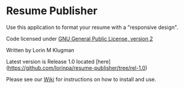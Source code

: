 # Resume Publisher

Use this application to format your resume with a "responsive design". 

Code licensed under <a href="http://www.gnu.org/licenses/gpl-2.0.html">GNU General Public License, version 2</a>

Written by Lorin M Klugman

Latest version is Release 1.0 located [here] (https://github.com/lorinpa/resume-publisher/tree/rel-1.0)

Please see our [Wiki](https://github.com/lorinpa/resume-publisher/wiki) for instructions on how to install and use. 
